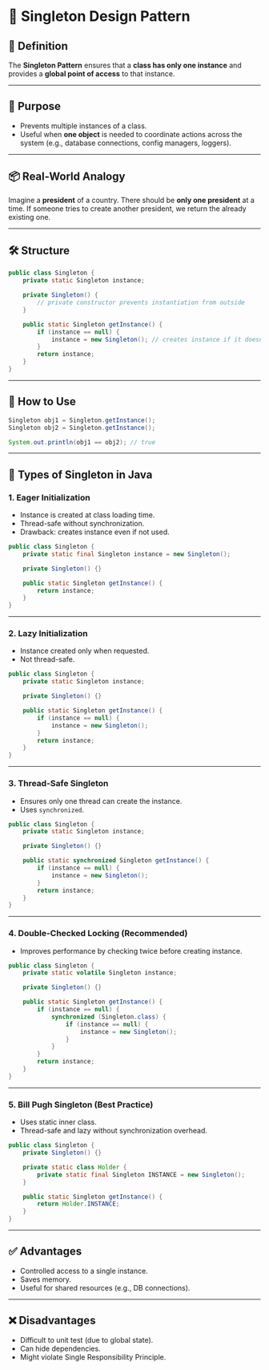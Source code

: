 
# 🧠 Singleton Design Pattern

## 📘 Definition

The **Singleton Pattern** ensures that a **class has only one instance** and provides a **global point of access** to that instance.

---

## 🎯 Purpose

- Prevents multiple instances of a class.
- Useful when **one object** is needed to coordinate actions across the system (e.g., database connections, config managers, loggers).

---

## 📦 Real-World Analogy

Imagine a **president** of a country. There should be **only one president** at a time. If someone tries to create another president, we return the already existing one.

---

## 🛠️ Structure

```java
public class Singleton {
    private static Singleton instance;

    private Singleton() {
        // private constructor prevents instantiation from outside
    }

    public static Singleton getInstance() {
        if (instance == null) {
            instance = new Singleton(); // creates instance if it doesn't exist
        }
        return instance;
    }
}
```

---

## 🧪 How to Use

```java
Singleton obj1 = Singleton.getInstance();
Singleton obj2 = Singleton.getInstance();

System.out.println(obj1 == obj2); // true
```

---

## 🧵 Types of Singleton in Java

### 1. **Eager Initialization**
- Instance is created at class loading time.
- Thread-safe without synchronization.
- Drawback: creates instance even if not used.

```java
public class Singleton {
    private static final Singleton instance = new Singleton();

    private Singleton() {}

    public static Singleton getInstance() {
        return instance;
    }
}
```

---

### 2. **Lazy Initialization**
- Instance created only when requested.
- Not thread-safe.

```java
public class Singleton {
    private static Singleton instance;

    private Singleton() {}

    public static Singleton getInstance() {
        if (instance == null) {
            instance = new Singleton();
        }
        return instance;
    }
}
```

---

### 3. **Thread-Safe Singleton**
- Ensures only one thread can create the instance.
- Uses `synchronized`.

```java
public class Singleton {
    private static Singleton instance;

    private Singleton() {}

    public static synchronized Singleton getInstance() {
        if (instance == null) {
            instance = new Singleton();
        }
        return instance;
    }
}
```

---

### 4. **Double-Checked Locking (Recommended)**
- Improves performance by checking twice before creating instance.

```java
public class Singleton {
    private static volatile Singleton instance;

    private Singleton() {}

    public static Singleton getInstance() {
        if (instance == null) {
            synchronized (Singleton.class) {
                if (instance == null) {
                    instance = new Singleton();
                }
            }
        }
        return instance;
    }
}
```

---

### 5. **Bill Pugh Singleton (Best Practice)**
- Uses static inner class.
- Thread-safe and lazy without synchronization overhead.

```java
public class Singleton {
    private Singleton() {}

    private static class Holder {
        private static final Singleton INSTANCE = new Singleton();
    }

    public static Singleton getInstance() {
        return Holder.INSTANCE;
    }
}
```

---

## ✅ Advantages

- Controlled access to a single instance.
- Saves memory.
- Useful for shared resources (e.g., DB connections).

---

## ❌ Disadvantages

- Difficult to unit test (due to global state).
- Can hide dependencies.
- Might violate Single Responsibility Principle.
